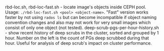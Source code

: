 rbd-loc.sh, rbd-loc-fast.sh - locate image's objects inside CEPH pool. Usage: `./rbd-loc-fast.sh <pool> <object-name>`. "Fast" version works faster by not using `rados ls` but can become incompatible if object naming convention changes and also may not work for very small images which consist of only one object (not tested).
deep-scrub-pgs-per-hour-history.sh - show recent history of deep scrubs in the cluster, sorted and grouped by 1 hour. Number on the left is the count of PGs deep scrubbed during that hour. Useful for analysis of deep scrub's impact on cluster performance.
